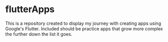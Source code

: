 # flutterApps

This is a repository created to display my journey with creating apps using Google's Flutter. Included should be practice apps that grow more complex the further down the list it goes.
